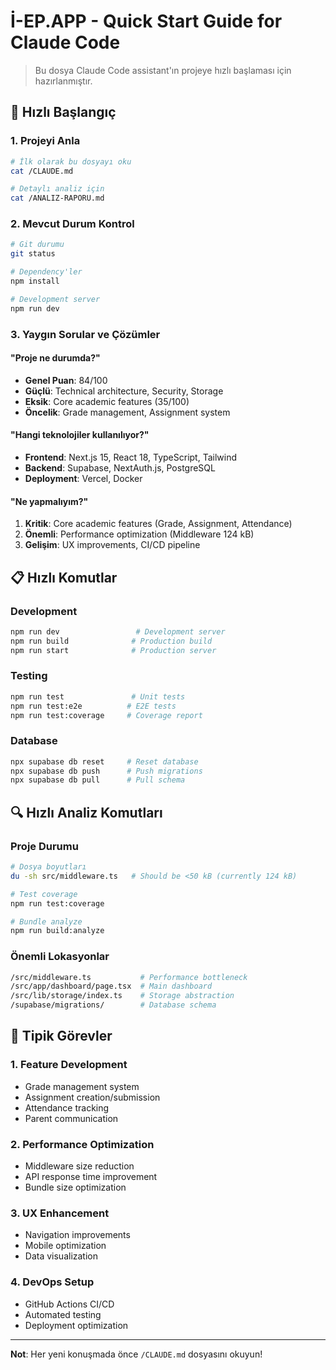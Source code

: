 # İ-EP.APP - Quick Start Guide for Claude Code

> Bu dosya Claude Code assistant'ın projeye hızlı başlaması için hazırlanmıştır.

## 🚀 Hızlı Başlangıç

### 1. Projeyi Anla

```bash
# İlk olarak bu dosyayı oku
cat /CLAUDE.md

# Detaylı analiz için
cat /ANALIZ-RAPORU.md
```

### 2. Mevcut Durum Kontrol

```bash
# Git durumu
git status

# Dependency'ler
npm install

# Development server
npm run dev
```

### 3. Yaygın Sorular ve Çözümler

#### "Proje ne durumda?"

- **Genel Puan**: 84/100
- **Güçlü**: Technical architecture, Security, Storage
- **Eksik**: Core academic features (35/100)
- **Öncelik**: Grade management, Assignment system

#### "Hangi teknolojiler kullanılıyor?"

- **Frontend**: Next.js 15, React 18, TypeScript, Tailwind
- **Backend**: Supabase, NextAuth.js, PostgreSQL
- **Deployment**: Vercel, Docker

#### "Ne yapmalıyım?"

1. **Kritik**: Core academic features (Grade, Assignment, Attendance)
2. **Önemli**: Performance optimization (Middleware 124 kB)
3. **Gelişim**: UX improvements, CI/CD pipeline

## 📋 Hızlı Komutlar

### Development

```bash
npm run dev                 # Development server
npm run build              # Production build
npm run start              # Production server
```

### Testing

```bash
npm run test               # Unit tests
npm run test:e2e          # E2E tests
npm run test:coverage     # Coverage report
```

### Database

```bash
npx supabase db reset     # Reset database
npx supabase db push      # Push migrations
npx supabase db pull      # Pull schema
```

## 🔍 Hızlı Analiz Komutları

### Proje Durumu

```bash
# Dosya boyutları
du -sh src/middleware.ts   # Should be <50 kB (currently 124 kB)

# Test coverage
npm run test:coverage

# Bundle analyze
npm run build:analyze
```

### Önemli Lokasyonlar

```bash
/src/middleware.ts           # Performance bottleneck
/src/app/dashboard/page.tsx  # Main dashboard
/src/lib/storage/index.ts    # Storage abstraction
/supabase/migrations/        # Database schema
```

## 🎯 Tipik Görevler

### 1. Feature Development

- Grade management system
- Assignment creation/submission
- Attendance tracking
- Parent communication

### 2. Performance Optimization

- Middleware size reduction
- API response time improvement
- Bundle size optimization

### 3. UX Enhancement

- Navigation improvements
- Mobile optimization
- Data visualization

### 4. DevOps Setup

- GitHub Actions CI/CD
- Automated testing
- Deployment optimization

---

**Not**: Her yeni konuşmada önce `/CLAUDE.md` dosyasını okuyun!
